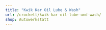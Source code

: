 ```yaml
---
title: "Kwik Kar Oil Lube & Wash"
url: /crockett/kwik-kar-oil-lube-und-wash/
shop: Autowerkstatt
---
```

